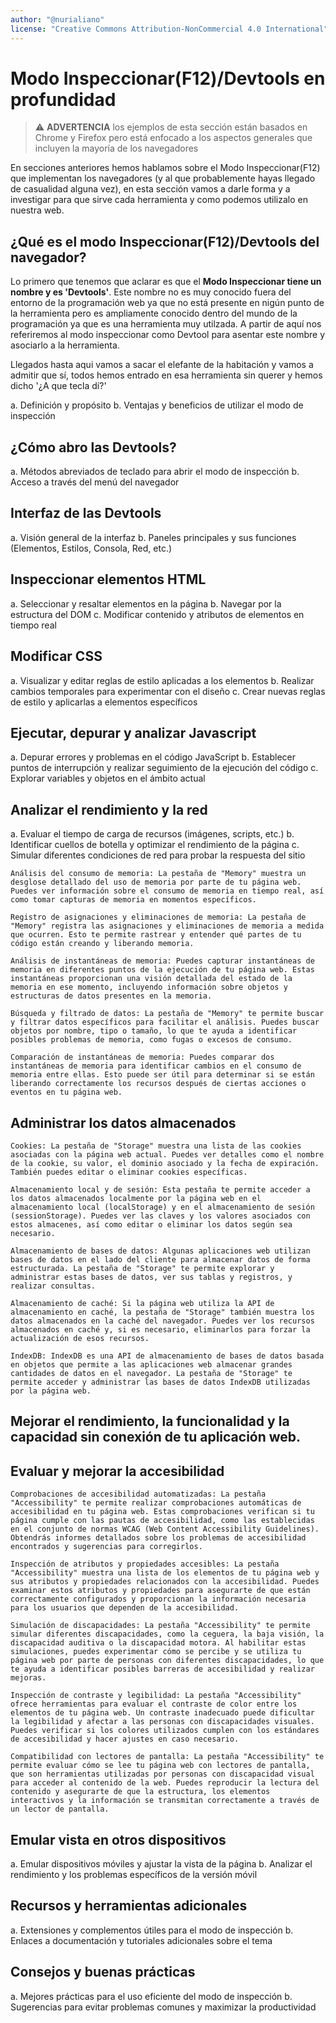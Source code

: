 ```yaml
---
author: "@nurialiano"
license: "Creative Commons Attribution-NonCommercial 4.0 International"
---
```


# Modo Inspeccionar(F12)/Devtools en profundidad

> :warning: **ADVERTENCIA** los ejemplos de esta sección están basados en Chrome y Firefox pero está enfocado a los aspectos generales que incluyen la mayoría de los navegadores

En secciones anteriores hemos hablamos sobre el Modo Inspeccionar(F12) que implementan los navegadores (y al que probablemente hayas llegado de casualidad alguna vez), en esta sección vamos a darle forma y a investigar para que sirve cada herramienta y como podemos utilizalo en nuestra web.

## ¿Qué es el modo Inspeccionar(F12)/Devtools del navegador?

Lo primero que tenemos que aclarar es que el **Modo Inspeccionar tiene un nombre y es 'Devtools'**. Este nombre no es muy conocido fuera del entorno de la programación web ya que no está presente en nigún punto de la herramienta pero es ampliamente conocido dentro del mundo de la programación ya que es una herramienta muy utilzada. A partir de aquí nos referiremos al modo inspeccionar como Devtool para asentar este nombre y asociarlo a la herramienta.


Llegados hasta aqui vamos a sacar el elefante de la habitación y vamos a admitir que sí, todos hemos entrado en esa herramienta sin querer y hemos dicho '¿A que tecla dí?'

a. Definición y propósito
b. Ventajas y beneficios de utilizar el modo de inspección

## ¿Cómo abro las Devtools?

a. Métodos abreviados de teclado para abrir el modo de inspección
b. Acceso a través del menú del navegador

## Interfaz de las Devtools

a. Visión general de la interfaz
b. Paneles principales y sus funciones (Elementos, Estilos, Consola, Red, etc.)

## Inspeccionar elementos HTML

a. Seleccionar y resaltar elementos en la página
b. Navegar por la estructura del DOM
c. Modificar contenido y atributos de elementos en tiempo real

## Modificar CSS

a. Visualizar y editar reglas de estilo aplicadas a los elementos
b. Realizar cambios temporales para experimentar con el diseño
c. Crear nuevas reglas de estilo y aplicarlas a elementos específicos

## Ejecutar, depurar y analizar Javascript

a. Depurar errores y problemas en el código JavaScript
b. Establecer puntos de interrupción y realizar seguimiento de la ejecución del código
c. Explorar variables y objetos en el ámbito actual

## Analizar el rendimiento y la red

a. Evaluar el tiempo de carga de recursos (imágenes, scripts, etc.)
b. Identificar cuellos de botella y optimizar el rendimiento de la página
c. Simular diferentes condiciones de red para probar la respuesta del sitio

    Análisis del consumo de memoria: La pestaña de "Memory" muestra un desglose detallado del uso de memoria por parte de tu página web. Puedes ver información sobre el consumo de memoria en tiempo real, así como tomar capturas de memoria en momentos específicos.

    Registro de asignaciones y eliminaciones de memoria: La pestaña de "Memory" registra las asignaciones y eliminaciones de memoria a medida que ocurren. Esto te permite rastrear y entender qué partes de tu código están creando y liberando memoria.

    Análisis de instantáneas de memoria: Puedes capturar instantáneas de memoria en diferentes puntos de la ejecución de tu página web. Estas instantáneas proporcionan una visión detallada del estado de la memoria en ese momento, incluyendo información sobre objetos y estructuras de datos presentes en la memoria.

    Búsqueda y filtrado de datos: La pestaña de "Memory" te permite buscar y filtrar datos específicos para facilitar el análisis. Puedes buscar objetos por nombre, tipo o tamaño, lo que te ayuda a identificar posibles problemas de memoria, como fugas o excesos de consumo.

    Comparación de instantáneas de memoria: Puedes comparar dos instantáneas de memoria para identificar cambios en el consumo de memoria entre ellas. Esto puede ser útil para determinar si se están liberando correctamente los recursos después de ciertas acciones o eventos en tu página web.

## Administrar los datos almacenados

    Cookies: La pestaña de "Storage" muestra una lista de las cookies asociadas con la página web actual. Puedes ver detalles como el nombre de la cookie, su valor, el dominio asociado y la fecha de expiración. También puedes editar o eliminar cookies específicas.

    Almacenamiento local y de sesión: Esta pestaña te permite acceder a los datos almacenados localmente por la página web en el almacenamiento local (localStorage) y en el almacenamiento de sesión (sessionStorage). Puedes ver las claves y los valores asociados con estos almacenes, así como editar o eliminar los datos según sea necesario.

    Almacenamiento de bases de datos: Algunas aplicaciones web utilizan bases de datos en el lado del cliente para almacenar datos de forma estructurada. La pestaña de "Storage" te permite explorar y administrar estas bases de datos, ver sus tablas y registros, y realizar consultas.

    Almacenamiento de caché: Si la página web utiliza la API de almacenamiento en caché, la pestaña de "Storage" también muestra los datos almacenados en la caché del navegador. Puedes ver los recursos almacenados en caché y, si es necesario, eliminarlos para forzar la actualización de esos recursos.

    IndexDB: IndexDB es una API de almacenamiento de bases de datos basada en objetos que permite a las aplicaciones web almacenar grandes cantidades de datos en el navegador. La pestaña de "Storage" te permite acceder y administrar las bases de datos IndexDB utilizadas por la página web.

## Mejorar el rendimiento, la funcionalidad y la capacidad sin conexión de tu aplicación web.

## Evaluar y mejorar la accesibilidad

    Comprobaciones de accesibilidad automatizadas: La pestaña "Accessibility" te permite realizar comprobaciones automáticas de accesibilidad en tu página web. Estas comprobaciones verifican si tu página cumple con las pautas de accesibilidad, como las establecidas en el conjunto de normas WCAG (Web Content Accessibility Guidelines). Obtendrás informes detallados sobre los problemas de accesibilidad encontrados y sugerencias para corregirlos.

    Inspección de atributos y propiedades accesibles: La pestaña "Accessibility" muestra una lista de los elementos de tu página web y sus atributos y propiedades relacionados con la accesibilidad. Puedes examinar estos atributos y propiedades para asegurarte de que están correctamente configurados y proporcionan la información necesaria para los usuarios que dependen de la accesibilidad.

    Simulación de discapacidades: La pestaña "Accessibility" te permite simular diferentes discapacidades, como la ceguera, la baja visión, la discapacidad auditiva o la discapacidad motora. Al habilitar estas simulaciones, puedes experimentar cómo se percibe y se utiliza tu página web por parte de personas con diferentes discapacidades, lo que te ayuda a identificar posibles barreras de accesibilidad y realizar mejoras.

    Inspección de contraste y legibilidad: La pestaña "Accessibility" ofrece herramientas para evaluar el contraste de color entre los elementos de tu página web. Un contraste inadecuado puede dificultar la legibilidad y afectar a las personas con discapacidades visuales. Puedes verificar si los colores utilizados cumplen con los estándares de accesibilidad y hacer ajustes en caso necesario.

    Compatibilidad con lectores de pantalla: La pestaña "Accessibility" te permite evaluar cómo se lee tu página web con lectores de pantalla, que son herramientas utilizadas por personas con discapacidad visual para acceder al contenido de la web. Puedes reproducir la lectura del contenido y asegurarte de que la estructura, los elementos interactivos y la información se transmitan correctamente a través de un lector de pantalla.

## Emular vista en otros dispositivos

a. Emular dispositivos móviles y ajustar la vista de la página
b. Analizar el rendimiento y los problemas específicos de la versión móvil

## Recursos y herramientas adicionales

a. Extensiones y complementos útiles para el modo de inspección
b. Enlaces a documentación y tutoriales adicionales sobre el tema

## Consejos y buenas prácticas

a. Mejores prácticas para el uso eficiente del modo de inspección
b. Sugerencias para evitar problemas comunes y maximizar la productividad
